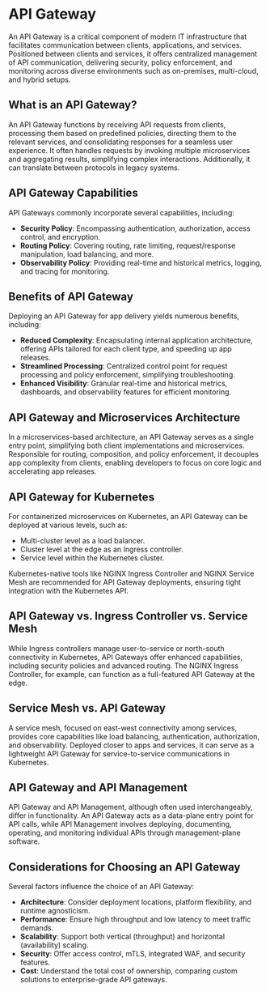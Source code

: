 # API Gateway

An API Gateway is a critical component of modern IT infrastructure that facilitates communication between clients, applications, and services. Positioned between clients and services, it offers centralized management of API communication, delivering security, policy enforcement, and monitoring across diverse environments such as on-premises, multi-cloud, and hybrid setups.

## What is an API Gateway?

An API Gateway functions by receiving API requests from clients, processing them based on predefined policies, directing them to the relevant services, and consolidating responses for a seamless user experience. It often handles requests by invoking multiple microservices and aggregating results, simplifying complex interactions. Additionally, it can translate between protocols in legacy systems.

## API Gateway Capabilities

API Gateways commonly incorporate several capabilities, including:

- **Security Policy**: Encompassing authentication, authorization, access control, and encryption.
- **Routing Policy**: Covering routing, rate limiting, request/response manipulation, load balancing, and more.
- **Observability Policy**: Providing real-time and historical metrics, logging, and tracing for monitoring.

## Benefits of API Gateway

Deploying an API Gateway for app delivery yields numerous benefits, including:

- **Reduced Complexity**: Encapsulating internal application architecture, offering APIs tailored for each client type, and speeding up app releases.
- **Streamlined Processing**: Centralized control point for request processing and policy enforcement, simplifying troubleshooting.
- **Enhanced Visibility**: Granular real-time and historical metrics, dashboards, and observability features for efficient monitoring.

## API Gateway and Microservices Architecture

In a microservices-based architecture, an API Gateway serves as a single entry point, simplifying both client implementations and microservices. Responsible for routing, composition, and policy enforcement, it decouples app complexity from clients, enabling developers to focus on core logic and accelerating app releases.

## API Gateway for Kubernetes

For containerized microservices on Kubernetes, an API Gateway can be deployed at various levels, such as:

- Multi-cluster level as a load balancer.
- Cluster level at the edge as an Ingress controller.
- Service level within the Kubernetes cluster.

Kubernetes-native tools like NGINX Ingress Controller and NGINX Service Mesh are recommended for API Gateway deployments, ensuring tight integration with the Kubernetes API.

## API Gateway vs. Ingress Controller vs. Service Mesh

While Ingress controllers manage user-to-service or north-south connectivity in Kubernetes, API Gateways offer enhanced capabilities, including security policies and advanced routing. The NGINX Ingress Controller, for example, can function as a full-featured API Gateway at the edge.

## Service Mesh vs. API Gateway

A service mesh, focused on east-west connectivity among services, provides core capabilities like load balancing, authentication, authorization, and observability. Deployed closer to apps and services, it can serve as a lightweight API Gateway for service-to-service communications in Kubernetes.

## API Gateway and API Management

API Gateway and API Management, although often used interchangeably, differ in functionality. An API Gateway acts as a data-plane entry point for API calls, while API Management involves deploying, documenting, operating, and monitoring individual APIs through management-plane software.

## Considerations for Choosing an API Gateway

Several factors influence the choice of an API Gateway:

- **Architecture**: Consider deployment locations, platform flexibility, and runtime agnosticism.
- **Performance**: Ensure high throughput and low latency to meet traffic demands.
- **Scalability**: Support both vertical (throughput) and horizontal (availability) scaling.
- **Security**: Offer access control, mTLS, integrated WAF, and security features.
- **Cost**: Understand the total cost of ownership, comparing custom solutions to enterprise-grade API gateways.